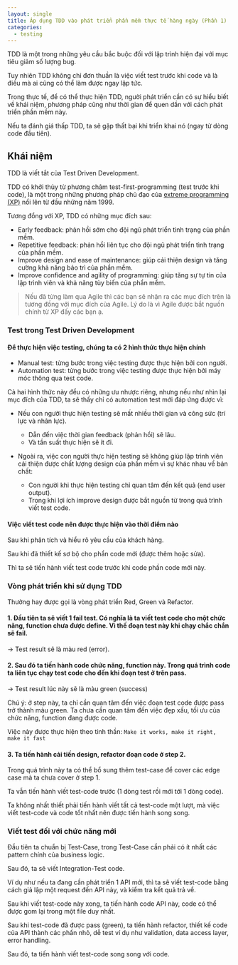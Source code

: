 ```yaml
---
layout: single
title: Áp dụng TDD vào phát triển phần mềm thực tế hàng ngày (Phần 1)
categories:
  - testing
---
```


TDD là một trong những yêu cầu bắc buộc đối với lập trình hiện đại với mục tiêu giảm số lượng bug.

Tuy nhiên TDD không chỉ đơn thuần là việc viết test trước khi code và là điều mà ai cũng có thể làm được ngay lập tức.

Trong thực tế, để có thể thực hiện TDD, người phát triển cần có sự hiểu biết về khái niệm, phương pháp cũng như thời gian để quen dần với cách phát triển phần mềm này.

Nếu ta đánh giá thấp TDD, ta sẽ gặp thất bại khi triển khai nó (ngay từ dòng code đầu tiên).

## Khái niệm

TDD là viết tắt của Test Driven Development.

TDD có khởi thủy từ phương châm test-first-programming (test trước khi code), là một trong những phương pháp chủ đạo của [extreme programming (XP)](https://en.wikipedia.org/wiki/Extreme_programming) nổi lên từ đầu những năm 1999.

Tương đồng với XP, TDD có những mục đích sau:

- Early feedback: phản hồi sớm cho đội ngũ phát triển tình trạng của phần mềm.
- Repetitive feedback: phản hồi liên tục cho đội ngũ phát triển tình trạng của phần mềm.
- Improve design and ease of maintenance: giúp cải thiện design và tăng cường khả năng bảo trì của phần mềm.
- Improve confidence and agility of programming: giúp tăng sự tự tin của lập trình viên và khả năng tùy biến của phần mềm.

> Nếu đã từng làm qua Agile thì các bạn sẽ nhận ra các mục đích trên là tương đồng với mục đích của Agile. Lý do là vì Agile được bắt nguồn chính từ XP đấy các bạn ạ.

### Test trong Test Driven Development

#### Để thực hiện việc testing, chúng ta có 2 hình thức thực hiện chính

- Manual test: từng bước trong việc testing được thực hiện bởi con người.
- Automation test: từng bước trong việc testing được thực hiện bởi máy móc thông qua test code.

Cả hai hình thức này đều có những ưu nhược riêng, nhưng nếu như nhìn lại mục đích của TDD, ta sẽ thấy chỉ có automation test mới đáp ứng được vì:

- Nếu con người thực hiện testing sẽ mất nhiều thời gian và công sức (trí lực và nhân lực).
  - Dẫn đến việc thời gian feedback (phản hồi) sẽ lâu.
  - Và tần suất thực hiện sẽ ít đi.

- Ngoài ra, việc con người thực hiện testing sẽ không giúp lập trình viên cải thiện được chất lượng design của phần mềm vì sự khác nhau về bản chất:
  - Con người khi thực hiện testing chỉ quan tâm đến kết quả (end user output).
  - Trong khi lợi ích improve design được bắt nguồn từ trong quá trình viết test code.

#### Việc viết test code nên được thực hiện vào thời điểm nào

Sau khi phân tích và hiểu rõ yêu cầu của khách hàng.

Sau khi đã thiết kế sơ bộ cho phần code mới (được thêm hoặc sửa).

Thì ta sẽ tiến hành viết test code trước khi code phần code mới này.

### Vòng phát triển khi sử dụng TDD

Thường hay được gọi là vòng phát triển Red, Green và Refactor.

#### 1. Đầu tiên ta sẽ viết 1 fail test. Có nghĩa là ta viết test code cho một chức năng, function chưa được define. Vì thế đoạn test này khi chạy chắc chắn sẽ fail.

-> Test result sẽ là màu red (error).

#### 2. Sau đó ta tiến hành code chức năng, function này. Trong quá trình code ta liên tục chạy test code cho đến khi đoạn test ở trên pass.

-> Test result lúc này sẽ là màu green (success)

Chú ý: ở step này, ta chỉ cần quan tâm đến việc đoạn test code được pass trở thành màu green. Ta chưa cần quan tâm đến việc đẹp xấu, tối ưu của chức năng, function đang được code.

Việc này được thực hiện theo tinh thần: `Make it works, make it right, make it fast`

#### 3. Ta tiến hành cải tiến design, refactor đoạn code ở step 2.

Trong quá trình này ta có thể bổ sung thêm test-case để cover các edge case mà ta chưa cover ở step 1.

Ta vẫn tiến hành viết test-code trước (1 dòng test rồi mới tới 1 dòng code).

Ta không nhất thiết phải tiến hành viết tất cả test-code một lượt, mà việc viết test-code và code tốt nhất nên được tiến hành song song.

### Viết test đối với chức năng mới

Đầu tiên ta chuẩn bị Test-Case, trong Test-Case cần phải có ít nhất các pattern chính của business logic.

Sau đó, ta sẽ viết Integration-Test code.

Ví dụ như nếu ta đang cần phát triển 1 API mới, thì ta sẽ viết test-code bằng cách giả lập một request đến API này, và kiểm tra kết quả trả về.

Sau khi viết test-code này xong, ta tiến hành code API này, code có thể được gom lại trong một file duy nhất.

Sau khi test-code đã được pass (green), ta tiến hành refactor, thiết kế code của API thành các phần nhỏ, dễ test ví dụ như validation, data access layer, error handling.

Sau đó, ta tiến hành viết test-code song song với code.
